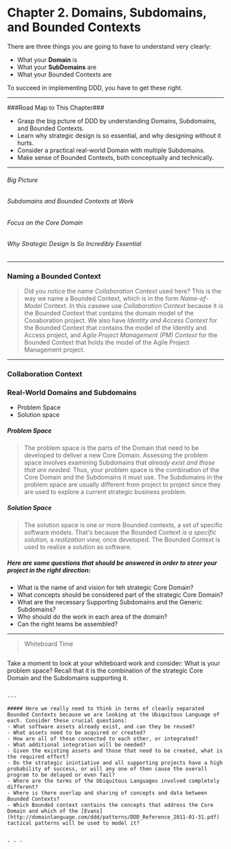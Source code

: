 Chapter 2. Domains, Subdomains, and Bounded Contexts
======

There are three things you are going to have to understand very clearly:
- What your **Domain** is
- What your **SubDomains** are
- What your Bounded Contexts are

To succeed in implementing DDD, you have to get these right.

---
###Road Map to This Chapter###
- Grasp the big pcture of DDD by understanding Domains, Subdomains, and Bounded Contexts.
- Learn why strategic design is so essential, and why designing without it hurts.
- Consider a practical real-world Domain with multiple Subdomains.
- Make sense of Bounded Contexts, both conceptually and technically.
----

######  Big Picture  #####

###### Subdomains and Bounded Contexts at Work ########

###### Focus on the Core Domain  #####

###### Why Strategic Design Is So Incredibly Essential ######


---

### Naming a Bounded Context ######

>  Did you notice the name *Collaboration Context* used here? This is the way we name a Bounded Context, which is in the form *Name-of-Model* Context. In this casewe use *Collaboration Context* because it is the Bounded Context that contains the domain model of the Cooaboration project. We also have *Identity and Access Context* for the Bounded Context that contains the model of the Identity and Access project, and *Agile Project Management (PM) Context* for the Bounded Context that holds the model of the Agile Project Management project.

----
### Collaboration Context ###


### Real-World Domains and Subdomains ###############

- Problem Space
- Solution space

##### Problem Space ##################

>  The problem space is the parts of the Domain that need to be developed to deliver a new Core Domain. Assessing the problem space involves examining Subdomains that *already exist and those that are needed.* Thus, your problem space is the combination of the Core Domain and the Subdomains it must use. The Subdomains in the problem space are usually different from project to project since they are used to explore a current strategic business problem.


##### Solution Space ##################

>  The solution space is one or more Bounded contexts, a set of specific software models. That's because the Bounded Context *is a specific solution,* a *realization view,* once developed. The Bounded Context is used to realize a solution as software.



##### Here are some questions that should be answered in order to steer your project in the right direction:
- What is the name of and vision for teh strategic Core Domain?
- What concepts should be considered part of the strategic Core Domain?
- What are the necessary Supporting Subdomains and the Generic Subdomains?
- Who should do the work in each area of the domain?
- Can the right teams be assembled?

---

> Whiteboard Time
>```
Take a moment to look at your whiteboard work and consider: What is your problem space? Recall that it is the combination of the strategic Core Domain and the Subdomains supporting it.
```

---

##### Here we really need to think in terms of cleanly separated Bounded Contexts because we are looking at the Ubiquitous Language of each. Consider these crucial questions:
- What software assets already exist, and can they be reused?
- What assets need to be acquired or created?
- How are all of these connected to each other, or integrated?
- What additional integration will be needed?
- Given the existing assets and those that need to be created, what is the required effort?
- Do the strategic inintiative and all supporting projects have a high probability of success, or will any one of then cause the overall program to be delayed or even fail?
- Where are the terms of the Ubiquitous Languages involved completely different?
- Where is there overlap and sharing of concepts and data between Bounded Contexts?
- Which Bounded context contains the concepts that address the Core Domain and which of the [Evans](http://domainlanguage.com/ddd/patterns/DDD_Reference_2011-01-31.pdf) tactical patterns will be used to model it?


- - -

